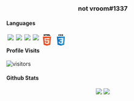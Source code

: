 <h3 align="center">not vroom#1337</h3>

<h4>Languages</h4>
<img align="left" height="30" style="padding: 3px" src="https://cdn.freebiesupply.com/logos/large/2x/c-logo-png-transparent.png">
<img align="left" height="30" style="padding: 3px" src="https://imgur.com/eSDB6SC.png">
<img align="left" height="30" style="padding: 3px" src="https://imgur.com/uM72zqK.png">
<img align="left" height="30" style="padding: 3px" src="https://imgur.com/0iseWDK.png">
<img align="left" height="30" style="padding: 3px" src="https://raw.githubusercontent.com/github/explore/80688e429a7d4ef2fca1e82350fe8e3517d3494d/topics/html/html.png">
<img align="left" height="30" style="padding: 3px" src="https://raw.githubusercontent.com/github/explore/80688e429a7d4ef2fca1e82350fe8e3517d3494d/topics/css/css.png">
<br/>

#### Profile Visits
![visitors](https://visitor-badge.glitch.me/badge?page_id=vroomyy)

#### Github Stats
<p align = "center">
  <img height="150" src= "https://github-readme-stats.vercel.app/api?username=vroomyy&show_icons=true&theme=midnight-purple&hide=issues">
  <img height="150" src= https://github-readme-stats.vercel.app/api/top-langs/?username=vroomyy&layout=compact&theme=midnight-purple>
</p>
